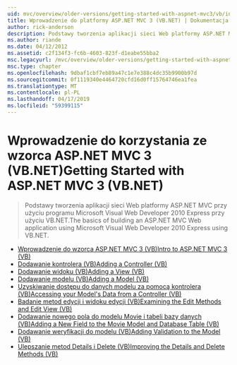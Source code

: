 ```yaml
---
uid: mvc/overview/older-versions/getting-started-with-aspnet-mvc3/vb/index
title: Wprowadzenie do platformy ASP.NET MVC 3 (VB.NET) | Dokumentacja firmy Microsoft
author: rick-anderson
description: Podstawy tworzenia aplikacji sieci Web platformy ASP.NET MVC przy użyciu programu Microsoft Visual Web Developer 2010 Express przy użyciu VB.NET.
ms.author: riande
ms.date: 04/12/2012
ms.assetid: c2f134f3-fc6b-4603-823f-d1eabe55bba2
msc.legacyurl: /mvc/overview/older-versions/getting-started-with-aspnet-mvc3/vb
msc.type: chapter
ms.openlocfilehash: 9dbaf1cbf7eb89a47c1e7e388c4dc35b9900b97d
ms.sourcegitcommit: 0f1119340e4464720cfd16d0ff15764746ea1fea
ms.translationtype: MT
ms.contentlocale: pl-PL
ms.lasthandoff: 04/17/2019
ms.locfileid: "59399115"
---
```

# <a name="getting-started-with-aspnet-mvc-3-vbnet"></a><span data-ttu-id="8fcbc-103">Wprowadzenie do korzystania ze wzorca ASP.NET MVC 3 (VB.NET)</span><span class="sxs-lookup"><span data-stu-id="8fcbc-103">Getting Started with ASP.NET MVC 3 (VB.NET)</span></span>

> <span data-ttu-id="8fcbc-104">Podstawy tworzenia aplikacji sieci Web platformy ASP.NET MVC przy użyciu programu Microsoft Visual Web Developer 2010 Express przy użyciu VB.NET.</span><span class="sxs-lookup"><span data-stu-id="8fcbc-104">The basics of building an ASP.NET MVC Web application using Microsoft Visual Web Developer 2010 Express using VB.NET.</span></span>


- [<span data-ttu-id="8fcbc-105">Wprowadzenie do wzorca ASP.NET MVC 3 (VB)</span><span class="sxs-lookup"><span data-stu-id="8fcbc-105">Intro to ASP.NET MVC 3 (VB)</span></span>](intro-to-aspnet-mvc-3.md)
- [<span data-ttu-id="8fcbc-106">Dodawanie kontrolera (VB)</span><span class="sxs-lookup"><span data-stu-id="8fcbc-106">Adding a Controller (VB)</span></span>](adding-a-controller.md)
- [<span data-ttu-id="8fcbc-107">Dodawanie widoku (VB)</span><span class="sxs-lookup"><span data-stu-id="8fcbc-107">Adding a View (VB)</span></span>](adding-a-view.md)
- [<span data-ttu-id="8fcbc-108">Dodawanie modelu (VB)</span><span class="sxs-lookup"><span data-stu-id="8fcbc-108">Adding a Model (VB)</span></span>](adding-a-model.md)
- [<span data-ttu-id="8fcbc-109">Uzyskiwanie dostępu do danych modelu za pomocą kontrolera (VB)</span><span class="sxs-lookup"><span data-stu-id="8fcbc-109">Accessing your Model's Data from a Controller (VB)</span></span>](accessing-your-models-data-from-a-controller.md)
- [<span data-ttu-id="8fcbc-110">Badanie metod edycji i widoku edycji (VB)</span><span class="sxs-lookup"><span data-stu-id="8fcbc-110">Examining the Edit Methods and Edit View (VB)</span></span>](examining-the-edit-methods-and-edit-view.md)
- [<span data-ttu-id="8fcbc-111">Dodawanie nowego pola do modelu Movie i tabeli bazy danych (VB)</span><span class="sxs-lookup"><span data-stu-id="8fcbc-111">Adding a New Field to the Movie Model and Database Table (VB)</span></span>](adding-a-new-field.md)
- [<span data-ttu-id="8fcbc-112">Dodawanie weryfikacji do modelu (VB)</span><span class="sxs-lookup"><span data-stu-id="8fcbc-112">Adding Validation to the Model (VB)</span></span>](adding-validation-to-the-model.md)
- [<span data-ttu-id="8fcbc-113">Ulepszanie metod Details i Delete (VB)</span><span class="sxs-lookup"><span data-stu-id="8fcbc-113">Improving the Details and Delete Methods (VB)</span></span>](improving-the-details-and-delete-methods.md)

